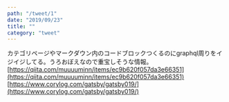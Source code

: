 ```yaml
---
path: "/tweet/1"
date: "2019/09/23"
title: ""
category: "tweet"
---
```


カテゴリページやマークダウン内のコードブロックつくるのにgraphql周りをイジイジしてる。うろおぼえなので重宝しそうな情報。
[https://qiita.com/muuuuminn/items/ec9b620f057da3e66351](https://qiita.com/muuuuminn/items/ec9b620f057da3e66351)
[https://www.corylog.com/gatsby/gatsby019/](https://www.corylog.com/gatsby/gatsby019/)
